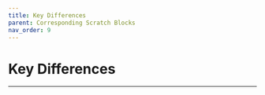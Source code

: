 ```yaml
---
title: Key Differences
parent: Corresponding Scratch Blocks
nav_order: 9
---
```


# Key Differences
---

